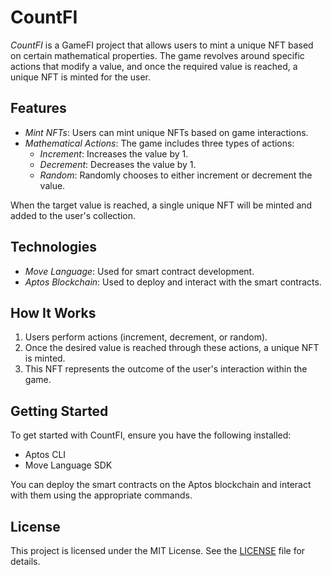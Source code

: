 # CountFI

*CountFI* is a GameFI project that allows users to mint a unique NFT based on certain mathematical properties. The game revolves around specific actions that modify a value, and once the required value is reached, a unique NFT is minted for the user.

## Features
- *Mint NFTs*: Users can mint unique NFTs based on game interactions.
- *Mathematical Actions*: The game includes three types of actions:
  - *Increment*: Increases the value by 1.
  - *Decrement*: Decreases the value by 1.
  - *Random*: Randomly chooses to either increment or decrement the value.

When the target value is reached, a single unique NFT will be minted and added to the user's collection.

## Technologies
- *Move Language*: Used for smart contract development.
- *Aptos Blockchain*: Used to deploy and interact with the smart contracts.

## How It Works
1. Users perform actions (increment, decrement, or random).
2. Once the desired value is reached through these actions, a unique NFT is minted.
3. This NFT represents the outcome of the user's interaction within the game.

## Getting Started
To get started with CountFI, ensure you have the following installed:
- Aptos CLI
- Move Language SDK

You can deploy the smart contracts on the Aptos blockchain and interact with them using the appropriate commands.

## License
This project is licensed under the MIT License. See the [LICENSE](LICENSE) file for details.
